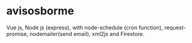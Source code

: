 # avisosborme
Vue js, Node js (express), with node-schedule (cron function), request-promise, nodemailer(send email), xml2js and Firestore.

